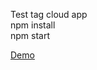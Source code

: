 Test tag cloud app<br>
npm install<br>
npm start<br>


<a href="https://show-web.herokuapp.com/">Demo</a>
